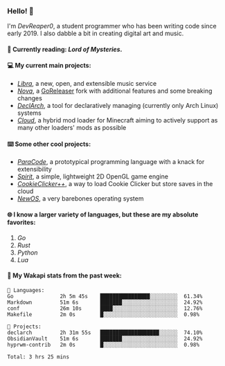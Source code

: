### Hello! 👋

I'm _DevReaper0_, a student programmer who has been writing code since early 2019. I also dabble a bit in creating digital art and music.

#### 📖 Currently reading: *Lord of Mysteries*.

#### 💻 My current main projects:

-   _[Libra](https://github.com/LibraMusic)_, a new, open, and extensible music service
-   _[Nova](https://github.com/LibraMusic/Nova)_, a [GoReleaser](https://github.com/goreleaser/goreleaser) fork with additional features and some breaking changes
-   _[DeclArch](https://github.com/DevReaper0/declarch)_, a tool for declaratively managing (currently only Arch Linux) systems
-   _[Cloud](https://github.com/CloudLoaderMC/CloudLoader)_, a hybrid mod loader for Minecraft aiming to actively support as many other loaders' mods as possible

#### ⌨️ Some other cool projects:

-   _[ParaCode](https://github.com/ParaCodeLang/ParaCode)_, a prototypical programming language with a knack for extensibility
-   _[Spirit](https://gitlab.com/DevReaper0/SpiritEngine)_, a simple, lightweight 2D OpenGL game engine
-   _[CookieClicker++](https://github.com/DevReaper0/CookieClickerPlusPlus)_, a way to load Cookie Clicker but store saves in the cloud
-   _[NewOS](https://github.com/DevReaper0/NewOS)_, a very barebones operating system

#### 🌐 I know a larger variety of languages, but these are my absolute favorites:

1. _Go_
2. _Rust_
3. _Python_
4. _Lua_

#### 📡 My Wakapi stats from the past week:

```text
💾 Languages:
Go               2h 5m 45s    ████████████████░░░░░░░░░  61.34%
Markdown         51m 6s       ███████░░░░░░░░░░░░░░░░░░  24.92%
conf             26m 10s      ████░░░░░░░░░░░░░░░░░░░░░  12.76%
Makefile         2m 0s        █░░░░░░░░░░░░░░░░░░░░░░░░  0.98%

💼 Projects:
declarch         2h 31m 55s   ███████████████████░░░░░░  74.10%
ObsidianVault    51m 6s       ███████░░░░░░░░░░░░░░░░░░  24.92%
hyprwm-contrib   2m 0s        █░░░░░░░░░░░░░░░░░░░░░░░░  0.98%

Total: 3 hrs 25 mins
```
